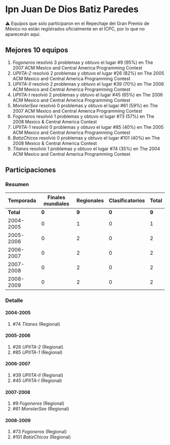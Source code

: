 # Ipn Juan De Dios Batiz Paredes

:warning: Equipos que solo participaron en el Repechaje del Gran Premio de México no están registrados oficialmente en el ICPC, por lo que no aparecerán aquí.

## Mejores 10 equipos

1. _Fogoneros_ resolvió 3 problemas y obtuvo el lugar #9 (95%) en The 2007 ACM Mexico and Central America Programming Contest
1. _UPIITA-2_ resolvió 2 problemas y obtuvo el lugar #26 (82%) en The 2005 ACM Mexico and Central America Programming Contest
1. _UPIITA-II_ resolvió 2 problemas y obtuvo el lugar #39 (70%) en The 2006 ACM Mexico and Central America Programming Contest
1. _UPIITA-I_ resolvió 2 problemas y obtuvo el lugar #45 (65%) en The 2006 ACM Mexico and Central America Programming Contest
1. _MonsterSee_ resolvió 0 problemas y obtuvo el lugar #61 (59%) en The 2007 ACM Mexico and Central America Programming Contest
1. _Fogoneros_ resolvió 1 problemas y obtuvo el lugar #73 (57%) en The 2008 Mexico & Central America Contest
1. _UPIITA-1_ resolvió 0 problemas y obtuvo el lugar #85 (40%) en The 2005 ACM Mexico and Central America Programming Contest
1. _BatizChicos_ resolvió 0 problemas y obtuvo el lugar #101 (40%) en The 2008 Mexico & Central America Contest
1. _Titanes_ resolvió 1 problemas y obtuvo el lugar #74 (35%) en The 2004 ACM Mexico and Central America Programming Contest

## Participaciones

### Resumen

| Temporada | Finales mundiales | Regionales | Clasificatorios | Total |
| --- | --- | --- | --- | --- |
| **Total** | **0** | **9** | **0** | **9** |
| 2004-2005 | 0 | 1 | 0 | 1 |
| 2005-2006 | 0 | 2 | 0 | 2 |
| 2006-2007 | 0 | 2 | 0 | 2 |
| 2007-2008 | 0 | 2 | 0 | 2 |
| 2008-2009 | 0 | 2 | 0 | 2 |

### Detalle

#### 2004-2005

1. #74 _Titanes_ (Regional)

#### 2005-2006

1. #26 _UPIITA-2_ (Regional)
1. #85 _UPIITA-1_ (Regional)

#### 2006-2007

1. #39 _UPIITA-II_ (Regional)
1. #45 _UPIITA-I_ (Regional)

#### 2007-2008

1. #9 _Fogoneros_ (Regional)
1. #61 _MonsterSee_ (Regional)

#### 2008-2009

1. #73 _Fogoneros_ (Regional)
1. #101 _BatizChicos_ (Regional)




